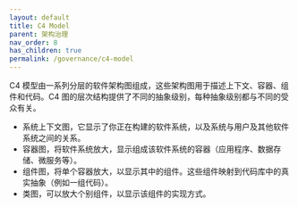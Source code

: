 ```yaml
---
layout: default
title: C4 Model
parent: 架构治理
nav_order: 8
has_children: true
permalink: /governance/c4-model
---
```


C4 模型由一系列分层的软件架构图组成，这些架构图用于描述上下文、容器、组件和代码。C4 图的层次结构提供了不同的抽象级别，每种抽象级别都与不同的受众有关。

- 系统上下文图，它显示了你正在构建的软件系统，以及系统与用户及其他软件系统之间的关系。
- 容器图，将软件系统放大，显示组成该软件系统的容器（应用程序、数据存储、微服务等）。
- 组件图，将单个容器放大，以显示其中的组件。这些组件映射到代码库中的真实抽象（例如一组代码）。
- 类图，可以放大个别组件，以显示该组件的实现方式。
